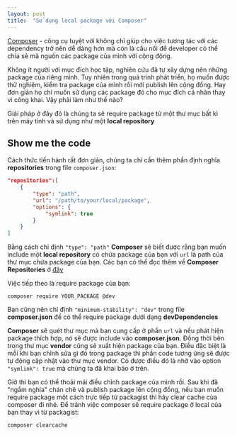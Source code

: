 ```yaml
---
layout: post
title:  "Sử dụng local package với Composer"
---
```


[Composer](https://getcomposer.org/) - công cụ tuyệt vời không chỉ giúp cho việc tương tác với các dependency trở nên dễ dàng hơn mà còn là cầu nối để developer có thể chia sẻ mã nguồn các package của mình với cộng động.

Không ít người với mục đích học tập, nghiên cứu đã tự xây dựng nên những package của riêng mình. Tuy nhiên trong quá trình phát triển, họ muốn được thử nghiệm, kiểm tra package của mình rồi mới publish lên cộng đồng. Hay đơn giản họ chỉ muốn sử dụng các package đó cho mục đích cá nhân thay vì công khai. Vậy phải làm như thế nào?

Giải pháp ở đây đó là chúng ta sẽ require package từ một thư mục bất kì trên máy tính và sử dụng như một **local repository**

## Show me the code
Cách thức tiến hành rất đơn giản, chúng ta chỉ cần thêm phần định nghĩa **repositories** trong file `composer.json`:
~~~json
"repositories":[
    {
        "type": "path",
        "url": "/path/to/your/local/package",
        "options": {
            "symlink": true
        }
    }
]
~~~
Bằng cách chỉ định `"type": "path"` **Composer** sẽ biết được rằng bạn muốn include một **local repository** có chứa package của bạn với `url` là path của thư mục chứa package của bạn. Các bạn có thể đọc thêm về **Composer Repositories** ở [đây](https://getcomposer.org/doc/05-repositories.md#path)

Việc tiếp theo là require package của bạn:
~~~shell
composer require YOUR_PACKAGE @dev
~~~
Bạn cũng nên chỉ định `"minimum-stability": "dev"` trong file **composer.json** để có thể require package dưới dạng **devDependencies**

**Composer** sẽ quét thư mục mà bạn cung cấp ở phần `url` và nếu phát hiện package thích hợp, nó sẽ được include vào **composer.json**. Đồng thời bên trong thư mục **vendor** cũng sẽ xuất hiện package của bạn. Điều đặc biệt là mỗi khi bạn chỉnh sửa gì đó trong package thì phần code tương ứng sẽ được tự động cập nhật vào thư mục vendor. Có được điều đó là nhờ vào option `"symlink": true` mà chúng ta đã khai báo ở trên.

Giờ thì bạn có thể thoải mái điều chỉnh package của mình rồi. Sau khi đã "ngắm nghía" chán chê và publish package lên cộng đồng, nếu bạn muốn require package một cách trực tiếp từ packagist thì hãy clear cache của composer đi nhé. Để tránh việc composer sẽ require package ở local của bạn thay vì từ packagist:
~~~shell
composer clearcache
~~~
